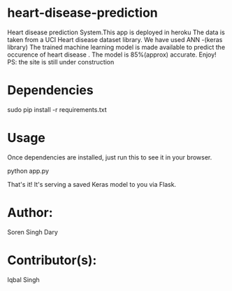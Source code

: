 # heart-disease-prediction
Heart disease prediction System.This app is deployed in heroku 
The data is taken from a UCI Heart disease dataset library. 
We have used ANN -(keras library)
The trained machine learning model is made available to predict the occurence of heart disease . 
The model is 85%(approx) accurate. Enjoy! 
PS: the site is still under construction
# Dependencies
sudo pip install -r requirements.txt
# Usage
Once dependencies are installed, just run this to see it in your browser.

python app.py

That's it! It's serving a saved Keras model to you via Flask.
# Author:
Soren Singh Dary
# Contributor(s):
Iqbal Singh
